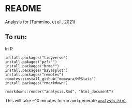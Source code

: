 # README

Analysis for (Tummino, et al., 2021) 

## To run:

In R

    install.packages("tidyverse")
    install.pakages("pzfx"")
    install.packages("brms"")
    install.packages("bayesplot")
    install.packages("remotes")
    remotes::install_github("momeara/MPStats")
    install.packages("rmarkdown")
    
    rmarkdown::render("analysis.Rmd", "html_document")
    
    
This will take ~10 minutes to run and generate [`analysis.html`](https://momeara.github.io/DIPL_SARS-CoV-2/analysis.html).


